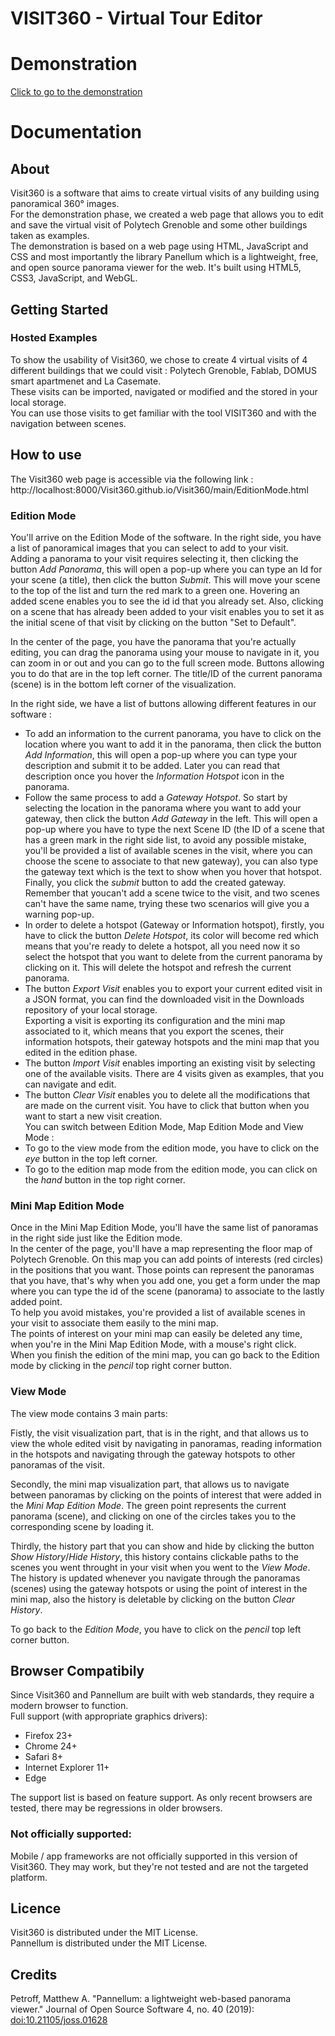 # VISIT360 - Virtual Tour Editor  

# Demonstration  
<a href="https://visit360.github.io/Visit360/main/html/index.html">Click to go to the demonstration</a>

# Documentation 

## About 

Visit360 is a software that aims to create virtual visits of any building using panoramical 360° images.   
For the demonstration phase, we created a web page that allows you to edit and save the virtual visit of Polytech Grenoble and some other buildings taken as examples.  
The demonstration is based on a web page using HTML, JavaScript and CSS and most importantly the library Panellum which is a lightweight, free, and open source panorama viewer for the web. It's built using HTML5, CSS3, JavaScript, and WebGL.

## Getting Started 
### Hosted Examples 
To show the usability of Visit360, we chose to create 4 virtual visits of 4 different buildings that we could visit : Polytech Grenoble, Fablab, DOMUS smart apartmenet and La Casemate.  
These visits can be imported, navigated or modified and the stored in your local storage.  
You can use those visits to get familiar with the tool VISIT360 and with the navigation between scenes.  

## How to use 
The Visit360 web page is accessible via the following link : http://localhost:8000/Visit360.github.io/Visit360/main/EditionMode.html   

### Edition Mode

You'll arrive on the Edition Mode of the software. In the right side, you have a list of panoramical images that you can select to add to your visit.  
Adding a panorama to your visit requires selecting it, then clicking the button *Add Panorama*, this will open a pop-up where you can type an Id for your scene (a title), then click the button *Submit*. This will move your scene to the top of the list and turn the red mark to a green one. Hovering an added scene enables you to see the id id that you already set. Also, clicking on a scene that has already been added to your visit enables you to set it as the initial scene of that visit by clicking on the button "Set to Default".  

In the center of the page, you have the panorama that you're actually editing, you can drag the panorama using your mouse to navigate in it, you can zoom in or out and you can go to the full screen mode. Buttons allowing you to do that are in the top left corner. The title/ID of the current panorama (scene) is in the bottom left corner of the visualization.  

In the right side, we have a list of buttons allowing different features in our software :   
- To add an information to the current panorama, you have to click on the location where you want to add it in the panorama, then click the button *Add Information*, this will open a pop-up where you can type your description and submit it to be added. Later you can read that description once you hover the *Information Hotspot* icon in the panorama.
 - Follow the same process to add a *Gateway Hotspot*. So start by selecting the location in the panorama where you want to add your gateway, then click the button *Add Gateway* in the left. This will open a pop-up where you have to type the next Scene ID (the ID of a scene that has a green mark in the right side list, to avoid any possible mistake, you'll be provided a list of available scenes in the visit, where you can choose the scene to associate to that new gateway), you can also type the gateway text which is the text to show when you hover that hotspot. Finally, you click the *submit* button to add the created gateway.  
 Remember that youcan't add a scene twice to the visit, and two scenes can't have the same name, trying these two scenarios will give you a warning pop-up.  
 - In order to delete a hotspot (Gateway or Information hotspot), firstly, you have to click the button *Delete Hotspot*, its color will become red which means that you're ready to delete a hotspot, all you need now it so select the hotspot that you want to delete from the current panorama by clicking on it. This will delete the hotspot and refresh the current panorama.
- The button *Export Visit* enables you to export your current edited visit in a JSON format, you can find the downloaded visit in the Downloads repository of your local storage.  
Exporting a visit is exporting its configuration and the mini map associated to it, which means that you export the scenes, their information hotspots, their gateway hotspots and the mini map that you edited in the edition phase.  
- The button *Import Visit* enables importing an existing visit by selecting one of the available visits. There are 4 visits given as examples, that you can navigate and edit. 
- The button *Clear Visit* enables you to delete all the modifications that are made on the current visit. 
You have to click that button when you want to start a new visit creation.  
You can switch between Edition Mode, Map Edition Mode and View Mode :   
- To go to the view mode from the edition mode, you have to click on the *eye* button in the top left corner.
- To go to the edition map mode from the edition mode, you can click on the *hand* button in the top right corner.

### Mini Map Edition Mode

Once in the Mini Map Edition Mode, you'll have the same list of panoramas in the right side just like the Edition mode.   
In the center of the page, you'll have a map representing the floor map of Polytech Grenoble. On this map you can add points of interests (red circles) in the positions that you want. Those points can represent the panoramas that you have, that's why when you add one, you get a form under the map where you can type the id of the scene (panorama) to associate to the lastly added point.  
To help you avoid mistakes, you're provided a list of available scenes in your visit to associate them easily to the mini map.  
The points of interest on your mini map can easily be deleted any time, when you're in the Mini Map Edition Mode, with a mouse's right click.    
When you finish the edition of the mini map, you can go back to the Edition mode by clicking in the *pencil* top right corner button.

### View Mode 

The view mode contains 3 main parts:  

Fistly, the visit visualization part, that is in the right, and that allows us to view the whole edited visit by navigating in panoramas, reading information in the hotspots and navigating through the gateway hotspots to other panoramas of the visit.  

Secondly, the mini map visualization part, that allows us to navigate between panoramas by clicking on the points of interest that were added in the *Mini Map Edition Mode*. The green point represents the current panorama (scene), and clicking on one of the circles takes you to the corresponding scene by loading it.  

Thirdly, the history part that you can show and hide by clicking the button *Show History*/*Hide History*, this history contains clickable paths to the scenes you went throught in your visit when you went to the *View Mode*.  
The history is updated whenever you navigate through the panoramas (scenes) using the gateway hotspots or using the point of interest in the mini map, also the history is deletable by clicking on the button *Clear History*.  

To go back to the *Edition Mode*, you have to click on the *pencil* top left corner button.  

## Browser Compatibily 
Since Visit360 and Pannellum are built with web standards, they require a modern browser to function.  
Full support (with appropriate graphics drivers):  
* Firefox 23+  
* Chrome 24+  
* Safari 8+  
* Internet Explorer 11+  
* Edge  

The support list is based on feature support. As only recent browsers are tested, there may be regressions in older browsers.  
### Not officially supported:
Mobile / app frameworks are not officially supported in this version of Visit360. They may work, but they're not tested and are not the targeted platform.
## Licence
Visit360 is distributed under the MIT License.  
Pannellum is distributed under the MIT License.

## Credits 
Petroff, Matthew A. "Pannellum: a lightweight web-based panorama viewer." Journal of Open Source Software 4, no. 40 (2019):  
<a href="https://doi.org/10.21105/joss.01628" rel="nofollow">doi:10.21105/joss.01628</a>

